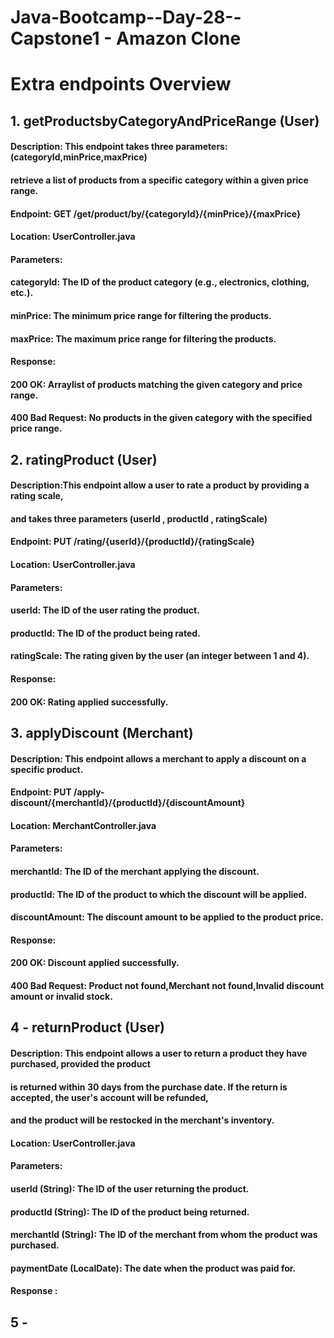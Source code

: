 # Java-Bootcamp--Day-28--Capstone1 - Amazon Clone
# Extra endpoints Overview

## 1. getProductsbyCategoryAndPriceRange (User)
#### Description: This endpoint takes three parameters: (categoryId,minPrice,maxPrice)
#### retrieve a list of products from a specific category within a given price range.
#### Endpoint: GET /get/product/by/{categoryId}/{minPrice}/{maxPrice}
#### Location: UserController.java
#### Parameters:
#### categoryId: The ID of the product category (e.g., electronics, clothing, etc.).
#### minPrice: The minimum price range for filtering the products.
#### maxPrice: The maximum price range for filtering the products.
#### Response:
#### 200 OK: Arraylist of products matching the given category and price range.
#### 400 Bad Request: No products in the given category with the specified price range.

## 2. ratingProduct (User)
#### Description:This endpoint allow a user to rate a product by providing a rating scale,
#### and takes three parameters (userId , productId , ratingScale)
#### Endpoint: PUT /rating/{userId}/{productId}/{ratingScale}
#### Location: UserController.java
#### Parameters:
#### userId: The ID of the user rating the product.
#### productId: The ID of the product being rated.
#### ratingScale: The rating given by the user (an integer between 1 and 4).
#### Response:
#### 200 OK: Rating applied successfully.

## 3. applyDiscount (Merchant)
#### Description: This endpoint allows a merchant to apply a discount on a specific product.
#### Endpoint: PUT /apply-discount/{merchantId}/{productId}/{discountAmount}
#### Location: MerchantController.java
#### Parameters:
#### merchantId: The ID of the merchant applying the discount.
#### productId: The ID of the product to which the discount will be applied.
#### discountAmount: The discount amount to be applied to the product price.
#### Response:
#### 200 OK: Discount applied successfully.
#### 400 Bad Request: Product not found,Merchant not found,Invalid discount amount or invalid stock.

## 4 - returnProduct (User)
#### Description: This endpoint allows a user to return a product they have purchased, provided the product 
#### is returned within 30 days from the purchase date. If the return is accepted, the user's account will be refunded,
#### and the product will be restocked in the merchant's inventory.
#### Location: UserController.java
#### Parameters:
#### userId (String): The ID of the user returning the product.
#### productId (String): The ID of the product being returned.
#### merchantId (String): The ID of the merchant from whom the product was purchased.
#### paymentDate (LocalDate): The date when the product was paid for.
#### Response :

## 5 - 
